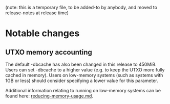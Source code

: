 (note: this is a temporary file, to be added-to by anybody, and moved to
release-notes at release time)

Notable changes
===============

UTXO memory accounting
----------------------

The default -dbcache has also been changed in this release to 450MiB. Users can set -dbcache to a higher value (e.g. to keep the UTXO more fully cached in memory). Users on low-memory systems (such as systems with 1GB or less) should consider specifying a lower value for this parameter.

Additional information relating to running on low-memory systems can be found here: [reducing-memory-usage.md](https://github.com/zcash/zcash/blob/master/doc/reducing-memory-usage.md).
